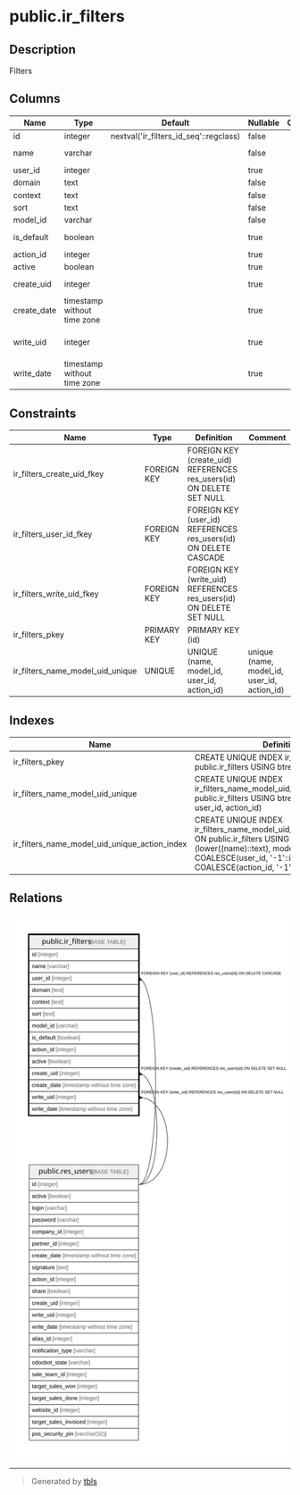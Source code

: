 # public.ir_filters

## Description

Filters

## Columns

| Name | Type | Default | Nullable | Children | Parents | Comment |
| ---- | ---- | ------- | -------- | -------- | ------- | ------- |
| id | integer | nextval('ir_filters_id_seq'::regclass) | false |  |  |  |
| name | varchar |  | false |  |  | Filter Name |
| user_id | integer |  | true |  | [public.res_users](public.res_users.md) | User |
| domain | text |  | false |  |  | Domain |
| context | text |  | false |  |  | Context |
| sort | text |  | false |  |  | Sort |
| model_id | varchar |  | false |  |  | Model |
| is_default | boolean |  | true |  |  | Default Filter |
| action_id | integer |  | true |  |  | Action |
| active | boolean |  | true |  |  | Active |
| create_uid | integer |  | true |  | [public.res_users](public.res_users.md) | Created by |
| create_date | timestamp without time zone |  | true |  |  | Created on |
| write_uid | integer |  | true |  | [public.res_users](public.res_users.md) | Last Updated by |
| write_date | timestamp without time zone |  | true |  |  | Last Updated on |

## Constraints

| Name | Type | Definition | Comment |
| ---- | ---- | ---------- | ------- |
| ir_filters_create_uid_fkey | FOREIGN KEY | FOREIGN KEY (create_uid) REFERENCES res_users(id) ON DELETE SET NULL |  |
| ir_filters_user_id_fkey | FOREIGN KEY | FOREIGN KEY (user_id) REFERENCES res_users(id) ON DELETE CASCADE |  |
| ir_filters_write_uid_fkey | FOREIGN KEY | FOREIGN KEY (write_uid) REFERENCES res_users(id) ON DELETE SET NULL |  |
| ir_filters_pkey | PRIMARY KEY | PRIMARY KEY (id) |  |
| ir_filters_name_model_uid_unique | UNIQUE | UNIQUE (name, model_id, user_id, action_id) | unique (name, model_id, user_id, action_id) |

## Indexes

| Name | Definition |
| ---- | ---------- |
| ir_filters_pkey | CREATE UNIQUE INDEX ir_filters_pkey ON public.ir_filters USING btree (id) |
| ir_filters_name_model_uid_unique | CREATE UNIQUE INDEX ir_filters_name_model_uid_unique ON public.ir_filters USING btree (name, model_id, user_id, action_id) |
| ir_filters_name_model_uid_unique_action_index | CREATE UNIQUE INDEX ir_filters_name_model_uid_unique_action_index ON public.ir_filters USING btree (lower((name)::text), model_id, COALESCE(user_id, '-1'::integer), COALESCE(action_id, '-1'::integer)) |

## Relations

![er](public.ir_filters.svg)

---

> Generated by [tbls](https://github.com/k1LoW/tbls)
